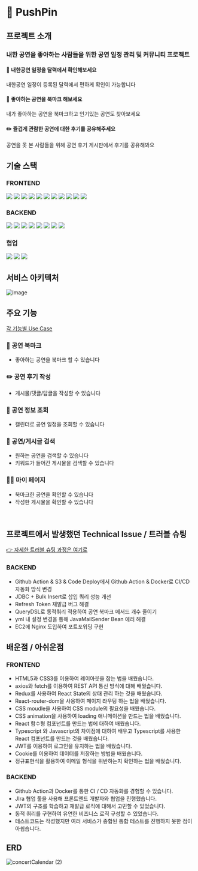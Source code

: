 # 📌 PushPin 

## 프로젝트 소개
### 내한 공연을 좋아하는 사람들을 위한 공연 일정 관리 및 커뮤니티 프로젝트

#### 👀 내한공연 일정을 달력에서 확인해보세요 <Br>
내한공연 일정이 등록된 달력에서 편하게 확인이 가능합니다
#### 📍 좋아하는 공연을 북마크 해보세요<br>
내가 좋아하는 공연을 북마크하고 인기있는 공연도 찾아보세요
#### ✏️ 즐겁게 관람한 공연에 대한 후기를 공유해주세요 <br>
공연을 못 본 사람들을 위해 공연 후기 게시판에서 후기를 공유해봐요

## 기술 스택

### FRONTEND
<img src="https://img.shields.io/badge/React-61DAFB?style=for-the-badge&logo=React&logoColor=white"/> <img src="https://img.shields.io/badge/Redux-764ABC?style=for-the-badge&logo=Redux&logoColor=white"/>  <img src="https://img.shields.io/badge/TypeScript-3178C6?style=for-the-badge&logo=TypeScript&logoColor=white"/> <img src="https://img.shields.io/badge/HTML5-E34F26?style=for-the-badge&logo=HTML5&logoColor=white"/> <img src="https://img.shields.io/badge/JavaScript-F7DF1E?style=for-the-badge&logo=JavaScript&logoColor=white"/> <img src="https://img.shields.io/badge/CSS3-1572B6?style=for-the-badge&logo=CSS3&logoColor=white"/> <img src="https://img.shields.io/badge/Scss-CC6699?style=for-the-badge&logo=Sass&logoColor=white"/> 
<img src="https://img.shields.io/badge/cssmodules-000000?style=for-the-badge&logo=cssmodules&logoColor=white"/> <img src="https://img.shields.io/badge/Axios-5A29E4?style=for-the-badge&logo=CSS3&logoColor=white"/> <img src="https://img.shields.io/badge/EC2-FF9900?style=for-the-badge&logo=amazon ec2&logoColor=white"> <img src="https://img.shields.io/badge/NGINX-009639?style=for-the-badge&logo=NGINX&logoColor=white">

### BACKEND
<img src="https://img.shields.io/badge/SPRINGBOOT-6DB33F?style=for-the-badge&logo=springboot&logoColor=white"> <img src="https://img.shields.io/badge/MySQL-4479A1?style=for-the-badge&logo=mysql&logoColor=white"> <img src="https://img.shields.io/badge/JUNIT5-25A162?style=for-the-badge&logo=junit5&logoColor=white"> <img src="https://img.shields.io/badge/DOCKER-2496ED?style=for-the-badge&logo=docker&logoColor=white"> <img src="https://img.shields.io/badge/EC2-FF9900?style=for-the-badge&logo=amazon ec2&logoColor=white"> <img src="https://img.shields.io/badge/RDS-527FFF?style=for-the-badge&logo=amazon rds&logoColor=white"> <img src="https://img.shields.io/badge/S3-569A31?style=for-the-badge&logo=amazon s3&logoColor=white"> <img src="https://img.shields.io/badge/GITHUB ACTIONS-2088FF?style=for-the-badge&logo=github actions&logoColor=white">

### 협업
<img src="https://img.shields.io/badge/JIRA-0052CC?style=for-the-badge&logo=jira&logoColor=white"> <img src="https://img.shields.io/badge/NOTION-000000?style=for-the-badge&logo=notion&logoColor=white"> <img src="https://img.shields.io/badge/SLACK-4A154B?style=for-the-badge&logo=slack&logoColor=white">



## 서비스 아키텍처
![image](https://user-images.githubusercontent.com/77186025/235592275-0975913d-858e-4eb0-a6bc-3bc49d35c137.png)


## 주요 기능
[각 기능별 Use Case](https://github.com/ConcertCalendar/.github/wiki/Use-Case)

### 📍 공연 북마크
- 좋아하는 공연을 북마크 할 수 있습니다
### ✏️ 공연 후기 작성
- 게시물/댓글/답글을 작성할 수 있습니다
### 📆 공연 정보 조회
- 캘린더로 공연 일정을 조회할 수  있습니다
### 🔎 공연/게시글 검색
- 원하는 공연을 검색할 수 있습니다
- 키워드가 들어간 게시물을 검색할 수 있습니다
### 👨‍💻 마이 페이지
- 북마크한 공연을 확인할 수 있습니다
- 작성한 게시물을 확인할 수 있습니다

<br>

## 프로젝트에서 발생했던 Technical Issue / 트러블 슈팅
[ 👉 자세한 트러블 슈팅 과정은 여기로](https://github.com/ConcertCalendar/.github/wiki/Technical-Issue)

### BACKEND
- Github Action & S3 & Code Deploy에서 Github Action & Docker로 CI/CD 자동화 방식 변경
- JDBC + Bulk Insert로 삽입 쿼리 성능 개선
- Refresh Token 재발급 버그 해결
- QueryDSL로 동적쿼리 적용하여 공연 북마크 메서드 개수 줄이기
- yml 내 설정 변경을 통해 JavaMailSender Bean 에러 해결
- EC2에 Nginx 도입하여 포트포워딩 구현


## 배운점 / 아쉬운점

### FRONTEND
 - HTML5과 CSS3를 이용하여 레이아웃을 잡는 법을 배웠습니다.
 - axios와 fetch를 이용하여 REST API 통신 방식에 대해 배웠습니다.
 - Redux를 사용하여 React State의 상태 관리 하는 것을 배웠습니다.
 - React-router-dom을 사용하여 페이지 라우팅 하는 법을 배웠습니다.
 - CSS moudle을 사용하여 CSS module의 필요성을 배웠습니다.
 - CSS animation을 사용하여 loading 애니메이션을 만드는 법을 배웠습니다.
 - React 함수형 컴포넌트를 만드는 법에 대하여 배웠습니다.
 - Typescript 와 Javascript의 차이점에 대하여 배우고 Typescript를 사용한 React 컴포넌트를 만드는 것을 배웠습니다.
 - JWT를 이용하여 로그인을 유지하는 법을 배웠습니다.
 - Cookie를 이용하여 데이터를 저장하는 방법을 배웠습니다.
 - 정규표현식을 활용하여 이메일 형식을 위반하는지 확인하는 법을 배웠습니다.
### BACKEND
- Github Action과 Docker를 통한 CI / CD 자동화를 경험할 수 있습니다.
- JIra 협업 툴을 사용해 프론트엔드 개발자와 협업을 진행했습니다.
- JWT의 구조를 학습하고 재발급 로직에 대해서 고민할 수 있었습니다.
- 동적 쿼리를 구현하여 유연한 비즈니스 로직 구성할 수 있었습니다.
- 테스트코드는 작성했지만 여러 서비스가 종합된 통합 테스트를 진행하지 못한 점이 아쉽습니다.

## ERD
![concertCalendar (2)](https://user-images.githubusercontent.com/80939285/235438919-344dc126-5e2f-47c8-bd1e-530265c5240d.png)

